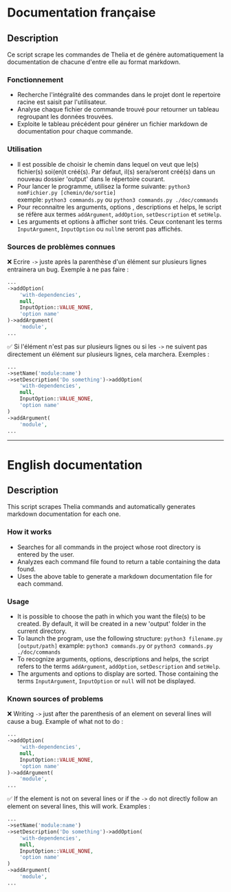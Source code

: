# Documentation française

## Description

Ce script scrape les commandes de Thelia et de génère automatiquement la documentation de chacune d'entre elle au format markdown.

### Fonctionnement

- Recherche l'intégralité des commandes dans le projet dont le repertoire racine est saisit par l'utilisateur.
- Analyse chaque fichier de commande trouvé pour retourner un tableau regroupant les données trouvées.
- Exploite le tableau précédent pour générer un fichier markdown de documentation pour chaque commande.

### Utilisation

- Il est possible de choisir le chemin dans lequel on veut que le(s) fichier(s) soi(en)t créé(s). Par défaut, il(s) sera/seront créé(s) dans un nouveau dossier 'output' dans le répertoire courant.
- Pour lancer le programme, utilisez la forme suivante: `python3 nomFichier.py [chemin/de/sortie]`  
exemple: `python3 commands.py` ou `python3 commands.py ./doc/commands`
- Pour reconnaitre les arguments, options , descriptions et helps, le script se réfère aux termes `addArgument`, `addOption`, `setDescription` et `setHelp`.
- Les arguments et options à afficher sont triés. Ceux contenant les terms `InputArgument`, `InputOption` ou `null`ne seront pas affichés.

### Sources de problèmes connues

❌ Ecrire `->` juste après la parenthèse d'un élément sur plusieurs lignes entrainera un bug. Exemple à ne pas faire :

```php
...
->addOption(
    'with-dependencies',
    null,
    InputOption::VALUE_NONE,
    'option name'
)->addArgument(
    'module',
...
```

✅ Si l'élément n'est pas sur plusieurs lignes ou si les `->` ne suivent pas directement un élément sur plusieurs lignes, cela marchera. Exemples :

```php
...
->setName('module:name')
->setDescription('Do something')->addOption(
    'with-dependencies',
    null,
    InputOption::VALUE_NONE,
    'option name'
)
->addArgument(
    'module',
...
```

________________

# English documentation

## Description

This script scrapes Thelia commands and automatically generates markdown documentation for each one.

### How it works

- Searches for all commands in the project whose root directory is entered by the user.
- Analyzes each command file found to return a table containing the data found.
- Uses the above table to generate a markdown documentation file for each command.

### Usage

- It is possible to choose the path in which you want the file(s) to be created. By default, it will be created in a new 'output' folder in the current directory.
- To launch the program, use the following structure: `python3 filename.py [output/path]`
example: `python3 commands.py` or `python3 commands.py ./doc/commands`
- To recognize arguments, options, descriptions and helps, the script refers to the terms `addArgument`, `addOption`, `setDescription` and `setHelp`.
- The arguments and options to display are sorted. Those containing the terms `InputArgument`, `InputOption` or `null` will not be displayed.

### Known sources of problems

❌ Writing `->` just after the parenthesis of an element on several lines will cause a bug. Example of what not to do :

```php
...
->addOption(
    'with-dependencies',
    null,
    InputOption::VALUE_NONE,
    'option name'
)->addArgument(
    'module',
...
```

✅ If the element is not on several lines or if the `->` do not directly follow an element on several lines, this will work. Examples :

```php
...
->setName('module:name')
->setDescription('Do something')->addOption(
    'with-dependencies',
    null,
    InputOption::VALUE_NONE,
    'option name'
)
->addArgument(
    'module',
...
```
